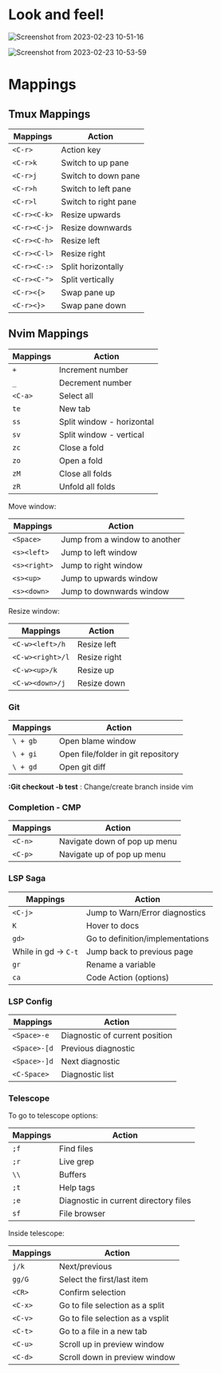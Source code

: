# Look and feel!

![Screenshot from 2023-02-23 10-51-16](https://user-images.githubusercontent.com/54769706/220959421-f8cf7050-4f98-45f3-9d7c-4d5e8d43527e.png)

![Screenshot from 2023-02-23 10-53-59](https://user-images.githubusercontent.com/54769706/220960135-441771fb-547c-49d4-8589-f80dacf08246.png)

# Mappings

## Tmux Mappings

| Mappings     | Action               |
| ------------ | -------------------- |
| `<C-r>`      | Action key           |
| `<C-r>k`     | Switch to up pane    |
| `<C-r>j`     | Switch to down pane  |
| `<C-r>h`     | Switch to left pane  |
| `<C-r>l`     | Switch to right pane |
| `<C-r><C-k>` | Resize upwards       |
| `<C-r><C-j>` | Resize downwards     |
| `<C-r><C-h>` | Resize left          |
| `<C-r><C-l>` | Resize right         |
| `<C-r><C-:>` | Split horizontally   |
| `<C-r><C-">` | Split vertically     |
| `<C-r><{>`   | Swap pane up         |
| `<C-r><}>`   | Swap pane down       |

## Nvim Mappings

| Mappings | Action                    |
| -------- | ------------------------- |
| `+`      | Increment number          |
| `_`      | Decrement number          |
| `<C-a>`  | Select all                |
| `te`     | New tab                   |
| `ss`     | Split window - horizontal |
| `sv`     | Split window - vertical   |
| `zc`     | Close a fold              |
| `zo`     | Open a fold               |
| `zM`     | Close all folds           |
| `zR`     | Unfold all folds          |

Move window:

| Mappings     | Action                        |
| ------------ | ----------------------------- |
| `<Space>`    | Jump from a window to another |
| `<s><left>`  | Jump to left window           |
| `<s><right>` | Jump to right window          |
| `<s><up>`    | Jump to upwards window        |
| `<s><down>`  | Jump to downwards window      |

Resize window:

| Mappings         | Action       |
| ---------------- | ------------ |
| `<C-w><left>/h`  | Resize left  |
| `<C-w><right>/l` | Resize right |
| `<C-w><up>/k`    | Resize up    |
| `<C-w><down>/j`  | Resize down  |

### Git

| Mappings | Action                             |
| -------- | ---------------------------------- |
| `\ + gb` | Open blame window                  |
| `\ + gi` | Open file/folder in git repository |
| `\ + gd` | Open git diff                      |

**:Git checkout -b test** : Change/create branch inside vim

### Completion - CMP

| Mappings | Action                       |
| -------- | ---------------------------- |
| `<C-n>`  | Navigate down of pop up menu |
| `<C-p>`  | Navigate up of pop up menu   |

### LSP Saga

| Mappings             | Action                           |
| -------------------- | -------------------------------- |
| `<C-j>`              | Jump to Warn/Error diagnostics   |
| `K`                  | Hover to docs                    |
| `gd>`                | Go to definition/implementations |
| While in gd -> `C-t` | Jump back to previous page       |
| `gr`                 | Rename a variable                |
| `ca`                 | Code Action (options)            |

### LSP Config

| Mappings     | Action                         |
| ------------ | ------------------------------ |
| `<Space>-e`  | Diagnostic of current position |
| `<Space>-[d` | Previous diagnostic            |
| `<Space>-]d` | Next diagnostic                |
| `<C-Space>`  | Diagnostic list                |

### Telescope

To go to telescope options:

| Mappings | Action                                |
| -------- | ------------------------------------- |
| `;f`     | Find files                            |
| `;r`     | Live grep                             |
| `\\`     | Buffers                               |
| `;t`     | Help tags                             |
| `;e`     | Diagnostic in current directory files |
| `sf`     | File browser                          |

Inside telescope:

| Mappings | Action                           |
| -------- | -------------------------------- |
| `j/k`    | Next/previous                    |
| `gg/G`   | Select the first/last item       |
| `<CR>`   | Confirm selection                |
| `<C-x>`  | Go to file selection as a split  |
| `<C-v>`  | Go to file selection as a vsplit |
| `<C-t>`  | Go to a file in a new tab        |
| `<C-u>`  | Scroll up in preview window      |
| `<C-d>`  | Scroll down in preview window    |

